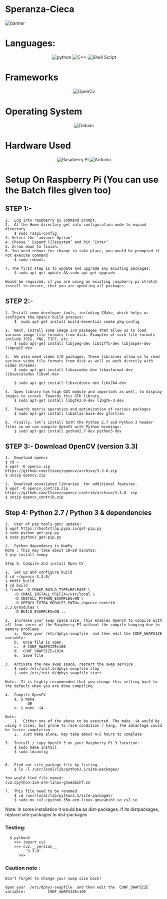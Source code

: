 # Speranza-Cieca
![banner](https://github.com/PracticalHarware/Website/blob/main/Moody%20Mountains%20-%20Canva%20Banner.gif)
# Languages:
<p align="center">
    <img alt="python" src="https://img.shields.io/badge/Python-3776AB?style=for-the-badge&logo=python&logoColor=white">
    <img alt="C++" src="https://img.shields.io/badge/C%2B%2B-00599C?style=for-the-badge&logo=c%2B%2B&logoColor=white">
    <img alt="Shell Script" src="https://img.shields.io/badge/Shell_Script-121011?style=for-the-badge&logo=gnu-bash&logoColor=white">
    
</p>

# Frameworks
<p align="center">
    <img alt="OpenCv" src="https://img.shields.io/badge/OpenCV-27338e?style=for-the-badge&logo=OpenCV&logoColor=white">
</p>

# Operating System
<p align="center">
    <img alt="Debian" src="https://img.shields.io/badge/Debian-A81D33?style=for-the-badge&logo=debian&logoColor=white">
</p>

# Hardware Used
<p align="center">
 <img alt="Raspberry Pi" src="https://img.shields.io/badge/RASPBERRY%20PI-C51A4A.svg?&style=for-the-badge&logo=raspberry%20pi&logoColor=white">
 <img alt="Arduino" src="https://img.shields.io/badge/Arduino_IDE-00979D?style=for-the-badge&logo=arduino&logoColor=white">
</p>
    
# Setup On Raspberry Pi (You can use the Batch files given too)

## STEP 1:-


    1.	Log into raspberry pi command prompt. 
    2.	At the Home directory get into configuration mode to expand directory 
        $ sudo raspi-config 
    3. Select the ‘advance Option’ 
    4. Choose ‘ Expand Filesystem’ and hit ‘Enter’ 
    5. Arrow down to finish. 
    6. You need reboot for change to take place, you would be prompted if not execute command 
        $ sudo reboot. 

    7. The first step is to update and upgrade any existing packages: 
        $ sudo apt-get update && sudo apt-get upgrade 

    Would be required, if you are using an existing raspberry pi stretch install to ensure, that you are updating all packages 
 
## STEP 2:-

    1. Install some developer tools, including CMake, which helps us configure the OpenCV build process: 
        $  sudo apt-get install build-essential cmake pkg-config 

    2.	Next, install some image I/O packages that allow us to load various image file formats from disk. Examples of such file formats include JPEG, PNG, TIFF, etc.: 
        $ sudo apt-get install libjpeg-dev libtiff5-dev libjasper-dev libpng12-dev 

    3.	We also need video I/O packages. These libraries allow us to read various video file formats from disk as well as work directly with video streams: 
        $ sudo apt-get install libavcodec-dev libavformat-dev libswscaledev libv4l-dev 

        $ sudo apt-get install libxvidcore-dev libx264-dev 

    4.	Open library has high GUI module and important as well, to display images to screen. Towards this GTK library. 
        $ sudo apt-get install libgtk2.0-dev libgtk-3-dev 

    5.	Towards matrix operation and optimization of various packages  
        $ sudo apt-get install libatlas-base-dev gfortran 

    6.	Finally, let’s install both the Python 2.7 and Python 3 header files so we can compile OpenCV with Python bindings:           
        $ sudo apt-get install python2.7-dev python3-dev 
 
## STEP 3:- Download OpenCV (version 3.3) 
 
    1.	Download opencv  
    $ cd ~ 
    $ wget -O opencv.zip https://github.com/Itseez/opencv/archive/3.3.0.zip 
    $ unzip opencv.zip 

    2.	Download associated libraries  for additional features. 
    $ wget -O opencv_contrib.zip https://github.com/Itseez/opencv_contrib/archive/3.3.0. zip 
    $ unzip opencv_contrib.zip 

## Step 4: Python 2.7 / Python 3 & dependencies 
 
    1.	User of pip tools get/ update: 
    $ wget https://bootstrap.pypa.io/get-pip.py 
    $ sudo python get-pip.py 
    $ sudo python3 get-pip.py 

    2.	Python dependency is NumPy 
    Note : This may take about 10~20 minutes: 
    $ pip install numpy 

    Step 5: Compile and install Open CV 
 
    1.	Set up and configure build  
    $ cd ~/opencv-3.3.0/ 
    $ mkdir build 
    $ cd build 
    $ "cmake -D CMAKE_BUILD_TYPE=RELEASE \ 
        -D CMAKE_INSTALL_PREFIX=/usr/local \ 
        -D INSTALL_PYTHON_EXAMPLES=ON \ 
        -D OPENCV_EXTRA_MODULES_PATH=~/opencv_contrib-
    3.3.0/modules \ 
        -D BUILD_EXAMPLES=ON .. 

    2.	Increase your swap space size. This enables OpenCV to compile with all four cores of the Raspberry PI without the compile hanging due to memory problems. 
        a.	Open your /etc/dphys-swapfile  and then edit the CONF_SWAPSIZE  variable: 
        b.	Once file is open. 
        c.	# CONF_SWAPSIZE=100 
        d.	CONF_SWAPSIZE=1024 
        e.	Save file 

    3.	Activate the new swap space, restart the swap service 
        $ sudo /etc/init.d/dphys-swapfile stop 
        $ sudo /etc/init.d/dphys-swapfile start 

    Note:  It is highly recommended that you change this setting back to the default when you are done compiling 

    4.	Compile OpenCV 
        a. $ make 
              OR 
        a. $ make -j4 

    Note:  
        1.	Either one of the above to be executed. The make -j4 would be using 4 cores, but prone to race condition / hang. The advantage could be faster completion. 
        2.	Just make alone, may take about 4~5 hours to complete 

    5.	Install / copy OpenCV 3 on your Raspberry Pi 3 location: 
        $ sudo make install 
        $ sudo ldconfig 


    6.	Find out site package file by listing. 
        $ ls -l /usr/local/lib/python3.5/site-packages/ 

    You would find file named: 
    cv2.cpython-35m-arm-linux-gnueabihf.so 

    7.	This file need to be renamed 
        $ cd /usr/local/lib/python3.5/site-packages/ 
        $ sudo mv cv2.cpython-35m-arm-linux-gnueabihf.so cv2.so 
 
Note: In some installation it would be as dist-packages. If its distpackages, replace site-packages to dist-packages 

### Testing: 

      $ python3       
        >>> import cv2 
        >>> cv2.__version__ 
             '3.3.0' 
          >>> 

### Caution note :  
    Don’t forget to change your swap size back! 

    Open your  /etc/dphys-swapfile  and then edit the  CONF_SWAPSIZE  variable:          CONF_SWAPSIZE=100 
